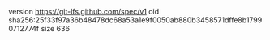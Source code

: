 version https://git-lfs.github.com/spec/v1
oid sha256:25f33f97a36b48478dc68a53a1e9f0050ab880b3458571dffe8b17990712774f
size 636
